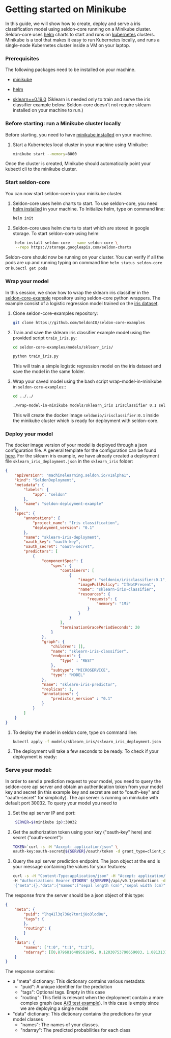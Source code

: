 
# Getting started on Minikube


In this guide, we will show how to create, deploy and serve a iris classification model using seldon-core running on a Minikube cluster. Seldon-core uses [helm](https://github.com/kubernetes/helm) charts to start and runs on [kubernetes](https://kubernetes.io/) clusters. Minikube is a tool that makes it easy to run Kubernetes locally,  and runs a single-node Kubernetes cluster inside a VM on your laptop. 


### Prerequisites

The following packages need to be installed on your machine.

* [minikube](https://kubernetes.io/docs/tasks/tools/install-minikube/)
* [helm](https://github.com/kubernetes/helm/blob/master/docs/install.md)

* [sklearn==0.19.0](link) (Sklearn is needed only to train and serve the iris classifier example below. Seldon-core doesn't not require sklearn installed on your machine  to run.)


### Before starting: run a Minikube cluster locally

Before starting, you need to have [minikube installed](https://kubernetes.io/docs/tasks/tools/install-minikube/) on your machine.

1. Start a Kubernetes local cluster in your machine using Minikube:

    ```bash
    minikube start --memory=8000
    ```
    
Once the cluster is created, Minikube should automatically point your kubectl cli to the minikube cluster.

### Start seldon-core

You can now start seldon-core in your minikube cluster.


1. Seldon-core uses helm charts to start. To use seldon-core, you need [helm installed](https://github.com/kubernetes/helm/blob/master/docs/install.md) in your machine. To Initialize helm, type on command line:

    ```bash
    helm init
    ```

1. Seldon-core uses helm charts to start which are stored in google storage. To start seldon-core using helm:

    ```bash
     helm install seldon-core --name seldon-core \
     --repo https://storage.googleapis.com/seldon-charts
    ```

Seldon-core should now be running on your cluster. You can verify if all the pods are up and running typing on command line ```helm status seldon-core``` or ```kubectl get pods```

### Wrap your model

In this session, we show how to wrap the sklearn iris classifier in the [seldon-core-example](link) repository using seldon-core python wrappers. The example consist of a logistic regression model trained on the  [iris dataset](link_iris).

1. Clone seldon-core-examples repository:

    ```bash
    git clone https://github.com/SeldonIO/seldon-core-examples
    ```

2. Train and save the sklearn iris classifier example model using the provided script ```train_iris.py```:

    ```bash
    cd seldon-core-examples/models/sklearn_iris/
    ```
    ```bash
    python train_iris.py
    ````
    
    This will train a simple logistic regression model on the iris dataset and save the model in the same folder.


3. Wrap your saved model using the bash script wrap-model-in-minikube in ```seldon-core-examples```::
    ```bash
    cd ../../
    ```
    ```bash
    ./wrap-model-in-minikube models/sklearn_iris IrisClassifier 0.1 seldonio --force
    ```
    
    This will create the docker image ```seldonio/irisclassifier:0.1``` inside the minikube cluster  which is ready for deployment with seldon-core.


### Deploy your model

The docker image version of your model is deployed through a json configuration file. A general template for the configuration can be found  [here](https://gitlab.com/seldon-dev/seldon-core-examples/blob/master/models/sklearn_iris/sklearn_iris_deployment.json). For the sklearn iris example, we have already created a deployment file ```sklearn_iris_deployment.json``` in the ```sklearn_iris``` folder:

```json
{
    "apiVersion": "machinelearning.seldon.io/v1alpha1",
    "kind": "SeldonDeployment",
    "metadata": {
        "labels": {
            "app": "seldon"
        },
        "name": "seldon-deployment-example"
    },
    "spec": {
        "annotations": {
            "project_name": "Iris classification",
            "deployment_version": "0.1"
        },
        "name": "sklearn-iris-deployment",
        "oauth_key": "oauth-key",
        "oauth_secret": "oauth-secret",
        "predictors": [
            {
                "componentSpec": {
                    "spec": {
                        "containers": [
                            {
                                "image": "seldonio/irisclassifier:0.1",
                                "imagePullPolicy": "IfNotPresent",
                                "name": "sklearn-iris-classifier",
                                "resources": {
                                    "requests": {
                                        "memory": "1Mi"
                                    }
                                }
                            }
                        ],
                        "terminationGracePeriodSeconds": 20
                    }
                },
                "graph": {
                    "children": [],
                    "name": "sklearn-iris-classifier",
                    "endpoint": {
                        "type" : "REST"
                    },
                    "subtype": "MICROSERVICE",
                    "type": "MODEL"
                },
                "name": "sklearn-iris-predictor",
                "replicas": 1,
                "annotations": {
                    "predictor_version" : "0.1"
                }
            }
        ]
    }
}
```

1. To deploy the model  in seldon core, type on command line:

    ```bash
    kubectl apply -f models/sklearn_iris/sklearn_iris_deployment.json
    ```

2. The deployment will take a few seconds to be ready. To check if your deployment is ready:

        
	
### Serve your  model:

In order to send a prediction request to your model, you need to query the seldon-core api server and obtain an authentication token from your model key and secret (in this example key and secret are set to "oauth-key" and "oauth-secret" for simplicity). The api server is running on minikube with default port 30032. To query your model you need to

1. Set the api server IP and port:

    ```bash
     SERVER=$(minikube ip):30032
    ```

2. Get the authorization token using your key ("oauth-key" here) and secret ("oauth-secret"):

    ```bash
    TOKEN=`curl -s -H "Accept: application/json" \
    oauth-key:oauth-secret@${SERVER}/oauth/token -d grant_type=client_credentials | jq -r '.access_token'`
    ````

3. Query the api server prediction endpoint. The json object at the end is your message containing the values for your features:
    ```bash
    curl -s -H "Content-Type:application/json" -H "Accept: application/json" \
    -H "Authorization: Bearer $TOKEN" ${SERVER}/api/v0.1/predictions -d \
    '{"meta":{},"data":{"names":["sepal length (cm)","sepal width (cm)", "petal length (cm)","petal width (cm)"],"ndarray":[[5.1,3.5,1.4,0.2]]}}'

The response from the server should be a json object of this type:

```json
{
    "meta": {
        "puid": "lhq41l3q736q7tnrij8o3lod8u",
        "tags": {
        },
        "routing": {
        }
    },
    "data": {
        "names": ["t:0", "t:1", "t:2"],
        "ndarray": [[0.8796816489561845, 0.12030753790659003, 1.0813137225507727E-5]]
    }
}
```

The response contains:

* a "meta" dictionary: This dictionary contains various metadata:
    * "puid": A unique identifier for the prediction
    * "tags": Optional tags. Empty in this case
    * "routing": This field is relevant when the deployment contain a more complex graph (see [A/B test example](link)). In this case is empty since we are deploying a single model
* "data" dictionary: This dictionary contains the predictions for your model classes
    * "names": The names of your classes.
    * "ndarray": The predicted  probabilities for each class